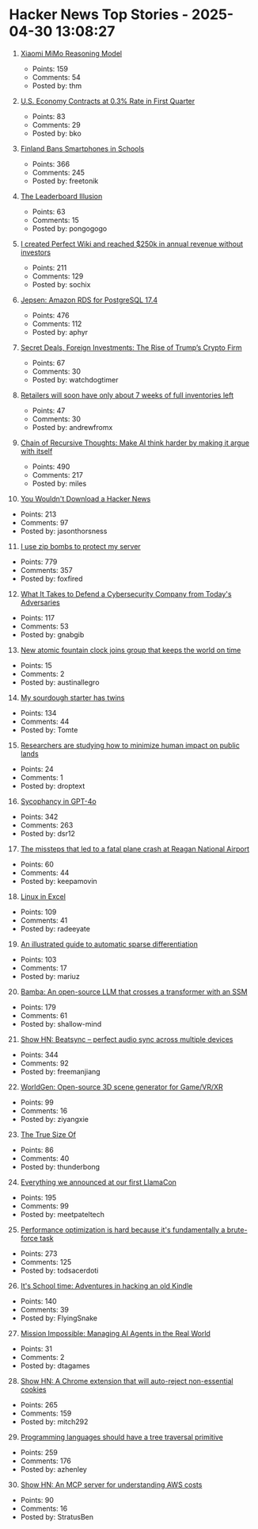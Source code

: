 # Hacker News Top Stories - 2025-04-30 13:08:27

1. [Xiaomi MiMo Reasoning Model](https://github.com/XiaomiMiMo/MiMo)
   - Points: 159
   - Comments: 54
   - Posted by: thm

2. [U.S. Economy Contracts at 0.3% Rate in First Quarter](https://www.wsj.com/economy/us-gdp-q1-2025-1f82f689)
   - Points: 83
   - Comments: 29
   - Posted by: bko

3. [Finland Bans Smartphones in Schools](https://yle.fi/a/74-20158886)
   - Points: 366
   - Comments: 245
   - Posted by: freetonik

4. [The Leaderboard Illusion](https://arxiv.org/abs/2504.20879)
   - Points: 63
   - Comments: 15
   - Posted by: pongogogo

5. [I created Perfect Wiki and reached $250k in annual revenue without investors](https://habr.com/en/articles/905812/)
   - Points: 211
   - Comments: 129
   - Posted by: sochix

6. [Jepsen: Amazon RDS for PostgreSQL 17.4](https://jepsen.io/analyses/amazon-rds-for-postgresql-17.4)
   - Points: 476
   - Comments: 112
   - Posted by: aphyr

7. [Secret Deals, Foreign Investments: The Rise of Trump’s Crypto Firm](https://www.nytimes.com/2025/04/29/us/politics/trump-crypto-world-liberty-financial.html)
   - Points: 67
   - Comments: 30
   - Posted by: watchdogtimer

8. [Retailers will soon have only about 7 weeks of full inventories left](https://fortune.com/article/retailers-weeks-of-inventory-left-trump-china-trade-war/)
   - Points: 47
   - Comments: 30
   - Posted by: andrewfromx

9. [Chain of Recursive Thoughts: Make AI think harder by making it argue with itself](https://github.com/PhialsBasement/Chain-of-Recursive-Thoughts)
   - Points: 490
   - Comments: 217
   - Posted by: miles

10. [You Wouldn't Download a Hacker News](https://www.jasonthorsness.com/25)
   - Points: 213
   - Comments: 97
   - Posted by: jasonthorsness

11. [I use zip bombs to protect my server](https://idiallo.com/blog/zipbomb-protection)
   - Points: 779
   - Comments: 357
   - Posted by: foxfired

12. [What It Takes to Defend a Cybersecurity Company from Today's Adversaries](https://www.sentinelone.com/labs/top-tier-target-what-it-takes-to-defend-a-cybersecurity-company-from-todays-adversaries/)
   - Points: 117
   - Comments: 53
   - Posted by: gnabgib

13. [New atomic fountain clock joins group that keeps the world on time](https://www.nist.gov/news-events/news/2025/04/new-atomic-fountain-clock-joins-elite-group-keeps-world-time)
   - Points: 15
   - Comments: 2
   - Posted by: austinallegro

14. [My sourdough starter has twins](https://brainbaking.com/post/2025/04/my-sourdough-starter-has-twins/)
   - Points: 134
   - Comments: 44
   - Posted by: Tomte

15. [Researchers are studying how to minimize human impact on public lands](https://undark.org/2025/04/28/keep-wild-places-wild/)
   - Points: 24
   - Comments: 1
   - Posted by: droptext

16. [Sycophancy in GPT-4o](https://openai.com/index/sycophancy-in-gpt-4o/)
   - Points: 342
   - Comments: 263
   - Posted by: dsr12

17. [The missteps that led to a fatal plane crash at Reagan National Airport](https://www.nytimes.com/2025/04/27/business/dc-plane-crash-reagan-airport.html)
   - Points: 60
   - Comments: 44
   - Posted by: keepamovin

18. [Linux in Excel](https://github.com/NSG650/LinuxInExcel)
   - Points: 109
   - Comments: 41
   - Posted by: radeeyate

19. [An illustrated guide to automatic sparse differentiation](https://iclr-blogposts.github.io/2025/blog/sparse-autodiff/)
   - Points: 103
   - Comments: 17
   - Posted by: mariuz

20. [Bamba: An open-source LLM that crosses a transformer with an SSM](https://research.ibm.com/blog/bamba-ssm-transformer-model)
   - Points: 179
   - Comments: 61
   - Posted by: shallow-mind

21. [Show HN: Beatsync – perfect audio sync across multiple devices](https://github.com/freeman-jiang/beatsync)
   - Points: 344
   - Comments: 92
   - Posted by: freemanjiang

22. [WorldGen: Open-source 3D scene generator for Game/VR/XR](https://worldgen.github.io/)
   - Points: 99
   - Comments: 16
   - Posted by: ziyangxie

23. [The True Size Of](https://thetruesize.com/)
   - Points: 86
   - Comments: 40
   - Posted by: thunderbong

24. [Everything we announced at our first LlamaCon](https://ai.meta.com/blog/llamacon-llama-news/?_fb_noscript=1)
   - Points: 195
   - Comments: 99
   - Posted by: meetpateltech

25. [Performance optimization is hard because it's fundamentally a brute-force task](https://purplesyringa.moe/blog/why-performance-optimization-is-hard-work/)
   - Points: 273
   - Comments: 125
   - Posted by: todsacerdoti

26. [It's School time: Adventures in hacking an old Kindle](https://samkhawase.com/blog/hacking-kindle/)
   - Points: 140
   - Comments: 39
   - Posted by: FlyingSnake

27. [Mission Impossible: Managing AI Agents in the Real World](https://medium.com/gitconnected/mission-impossible-managing-ai-agents-in-the-real-world-f8e7834833af)
   - Points: 31
   - Comments: 2
   - Posted by: dtagames

28. [Show HN: A Chrome extension that will auto-reject non-essential cookies](https://blog.bymitch.com/posts/reject-cookies/)
   - Points: 265
   - Comments: 159
   - Posted by: mitch292

29. [Programming languages should have a tree traversal primitive](https://blog.tylerglaiel.com/p/programming-languages-should-have)
   - Points: 259
   - Comments: 176
   - Posted by: azhenley

30. [Show HN: An MCP server for understanding AWS costs](undefined)
   - Points: 90
   - Comments: 16
   - Posted by: StratusBen

